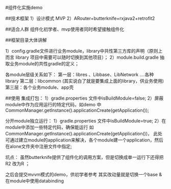 #组件化实施demo     

##技术框架
1）设计模式  MVP 
2）ARouter+butterknife+rxjava2+retrofit2

##适合人群
组件化初学者、mvp使用者同时希望接触组件化

##框架目录大体讲解

1）config.gradle文件进行业务module，library中共性第三方库的声明（原则上而言 library 项目中需要可以随时切换到其他项目）；
2）module.build.gradle 抽取业务module的共性gradle的定义；

各module层级关系如下：
第一层：libres 、Libbase、LibNetwork ....各种library
第二层：libcommon   (其实说白了就是要集成上面的library，供业务使用)
第三层：各个业务module、app壳

##使用
集成打包：
1）gradle.properties 文件中isBuildModule=false;
2）屏蔽module中作为应用运行的特定代码，如demo 中 CommonManager.getInstance().applicationCreate(getApplication());

分开module独立运行：
1）gradle.properties 文件中isBuildModule=true;
2）在module中添加一些特定代码，确保能运行 如 CommonManager.getInstance().applicationCreate(getApplication())，
此处可通过建立module的application来解决，各个module建一个application，然后在alone文件夹中注册文件中指定;

坑点：
虽然butterknife提供了组件化的调用方案，但是切换成单一运行下还得把R2 改为R  ；

之后会提交mvvm模式的demo，供初学者参考
其实改动量就是切换一个base  & 在module中使用databinding



